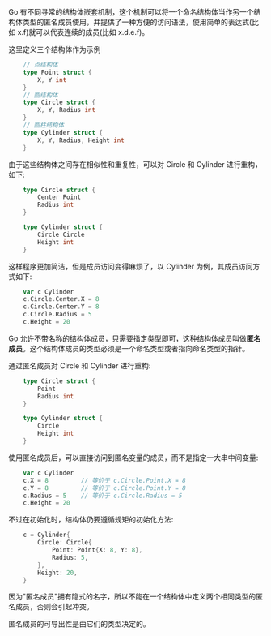 
Go 有不同寻常的结构体嵌套机制，这个机制可以将一个命名结构体当作另一个结构体类型的匿名成员使用，并提供了一种方便的访问语法，使用简单的表达式(比如 x.f)就可以代表连续的成员(比如 x.d.e.f)。

这里定义三个结构体作为示例

```go
    // 点结构体
    type Point struct {
        X, Y int
    }
    // 圆结构体
    type Circle struct {
        X, Y, Radius int
    }
    // 圆柱结构体
    type Cylinder struct {
        X, Y, Radius, Height int
    }
```

由于这些结构体之间存在相似性和重复性，可以对 Circle 和 Cylinder 进行重构，如下:
```go
    type Circle struct {
        Center Point
        Radius int
    }

    type Cylinder struct {
        Circle Circle
        Height int
    }
```

这样程序更加简洁，但是成员访问变得麻烦了，以 Cylinder 为例，其成员访问方式如下:
```go
    var c Cylinder
    c.Circle.Center.X = 8
    c.Circle.Center.Y = 8
    c.Circle.Radius = 5
    c.Height = 20
```

Go 允许不带名称的结构体成员，只需要指定类型即可，这种结构体成员叫做**匿名成员**。这个结构体成员的类型必须是一个命名类型或者指向命名类型的指针。

通过匿名成员对 Circle 和 Cylinder 进行重构:
```go
    type Circle struct {
        Point
        Radius int
    }

    type Cylinder struct {
        Circle
        Height int
    }
```
使用匿名成员后，可以直接访问到匿名变量的成员，而不是指定一大串中间变量:
```go
    var c Cylinder
    c.X = 8         // 等价于 c.Circle.Point.X = 8
    c.Y = 8         // 等价于 c.Circle.Point.Y = 8
    c.Radius = 5    // 等价于 c.Circle.Radius = 5
    c.Height = 20
```

不过在初始化时，结构体仍要遵循规矩的初始化方法:
```go
    c = Cylinder{
        Circle: Circle{
            Point: Point{X: 8, Y: 8},
            Radius: 5,
        },
        Height: 20,
    }
```

因为"匿名成员"拥有隐式的名字，所以不能在一个结构体中定义两个相同类型的匿名成员，否则会引起冲突。

匿名成员的可导出性是由它们的类型决定的。
